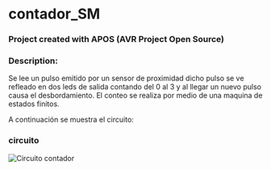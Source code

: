 
# contador_SM 

### Project created with APOS (AVR Project Open Source)

### Description:
Se lee un pulso emitido por un sensor de proximidad dicho pulso se ve refleado en dos leds de salida contando del 0 al 3 y al llegar un nuevo pulso causa el desbordamiento.
El conteo se realiza por medio de una maquina de estados finitos.
 
A continuación se muestra el circuito:
 
### circuito 
 
![Circuito contador](/img/circuito.svg)

